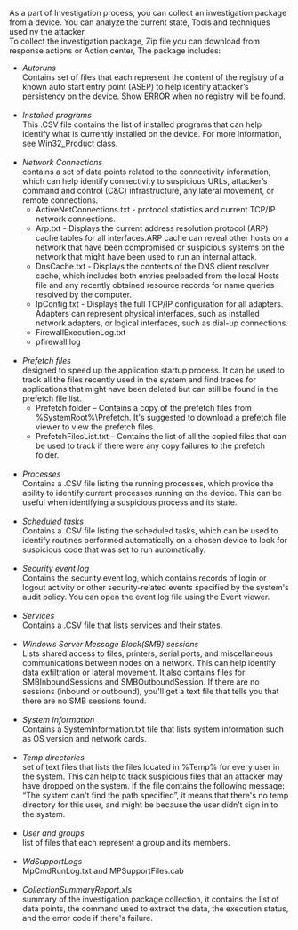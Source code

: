 As a part of Investigation process, you can collect an investigation package from a device. You can analyze the current state,
Tools and techniques used ny the attacker.<br>
To collect the investigation package, Zip file you can download from response actions or Action center, The package includes:<br>
* *Autoruns*<br>
Contains set of files that each represent the content of the registry of a known auto start entry point (ASEP) to help identify attacker’s persistency on the device.
Show ERROR when no registry will be found.<br><br>
* *Installed programs*<br>
This .CSV file contains the list of installed programs that can help identify what is currently installed on the device. For more information, see Win32_Product class.<br><br>
* *Network Connections*<br>
contains a set of data points related to the connectivity information, which can help identify connectivity to suspicious URLs, attacker’s command and control (C&C) infrastructure, any lateral movement, or remote connections.<br>
  * ActiveNetConnections.txt - protocol statistics and current TCP/IP network connections.
  * Arp.txt - Displays the current address resolution protocol (ARP) cache tables for all interfaces.ARP cache can reveal other hosts on a network that have been compromised or suspicious systems on the network that might have been used to run an internal attack.
  * DnsCache.txt - Displays the contents of the DNS client resolver cache, which includes both entries preloaded from the local Hosts file and any recently obtained resource records for name queries resolved by the computer.
  * IpConfig.txt - Displays the full TCP/IP configuration for all adapters. Adapters can represent physical interfaces, such as installed network adapters, or logical interfaces, such as dial-up connections.
  * FirewallExecutionLog.txt
  * pfirewall.log<br><br>
* *Prefetch files*<br>
designed to speed up the application startup process. It can be used to track all the files recently used in the system and find traces for applications that might have been deleted but can still be found in the prefetch file list.<br>
  * Prefetch folder – Contains a copy of the prefetch files from %SystemRoot%\Prefetch. It's suggested to download a prefetch file viewer to view the prefetch files.
  * PrefetchFilesList.txt – Contains the list of all the copied files that can be used to track if there were any copy failures to the prefetch folder.<br><br>
* *Processes*<br>
Contains a .CSV file listing the running processes, which provide the ability to identify current processes running on the device. This can be useful when identifying a suspicious process and its state.<br><br>
* *Scheduled tasks*<br>
Contains a .CSV file listing the scheduled tasks, which can be used to identify routines performed automatically on a chosen device to look for suspicious code that was set to run automatically.<br><br>
* *Security event log*<br>
Contains the security event log, which contains records of login or logout activity or other security-related events specified by the system's audit policy. You can open the event log file using the Event viewer.<br><br>
* *Services*<br>
Contains a .CSV file that lists services and their states.<br><br>
* *Windows Server Message Block(SMB) sessions*<br>
Lists shared access to files, printers, serial ports, and miscellaneous communications between nodes on a network. This can help identify data exfiltration or lateral movement. It also contains files for SMBInboundSessions and SMBOutboundSession. If there are no sessions (inbound or outbound), you'll get a text file that tells you that there are no SMB sessions found.<br><br>
* *System Information*<br>
Contains a SystemInformation.txt file that lists system information such as OS version and network cards.<br><br>
* *Temp directories*<br>
set of text files that lists the files located in %Temp% for every user in the system. This can help to track suspicious files that an attacker may have dropped on the system. If the file contains the following message: “The system can't find the path specified”, it means that there's no temp directory for this user, and might be because the user didn’t sign in to the system.<br><br>
* *User and groups*<br>
list of files that each represent a group and its members.<br><br>
* *WdSupportLogs*<br>
MpCmdRunLog.txt and MPSupportFiles.cab<br><br>
* *CollectionSummaryReport.xls*<br>
summary of the investigation package collection, it contains the list of data points, the command used to extract the data, the execution status, and the error code if there's failure. 

  

